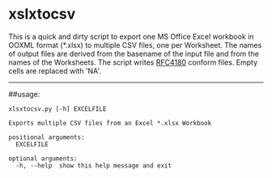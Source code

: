 # xslxtocsv

This is a quick and dirty script to export one MS Office Excel workbook in OOXML format (*.xlsx) to multiple CSV files, one per Worksheet.
The names of output files are derived from the basename of the input file and from the names of the Worksheets.
The script writes [RFC4180](https://tools.ietf.org/html/rfc4180) conform files. Empty cells are replaced with 'NA'.

----------------------

##usage:

	xlsxtocsv.py [-h] EXCELFILE

	Exports multiple CSV files from an Excel *.xlsx Workbook

	positional arguments:
	  EXCELFILE

	optional arguments:
	  -h, --help  show this help message and exit



